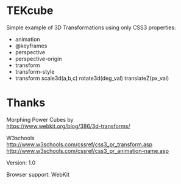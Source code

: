 TEKcube
=======

Simple example of 3D Transformations using only CSS3 properties:

- animation
- @keyframes
- perspective
- perspective-origin
- transform
- transform-style
- transform scale3d(a,b,c) rotate3d(deg_val) translateZ(px_val)

Thanks
=======
Morphing Power Cubes by 
<br />https://www.webkit.org/blog/386/3d-transforms/

W3schools
<br />http://www.w3schools.com/cssref/css3_pr_transform.asp
<br />http://www.w3schools.com/cssref/css3_pr_animation-name.asp


Version: 1.0

Browser support: WebKit

